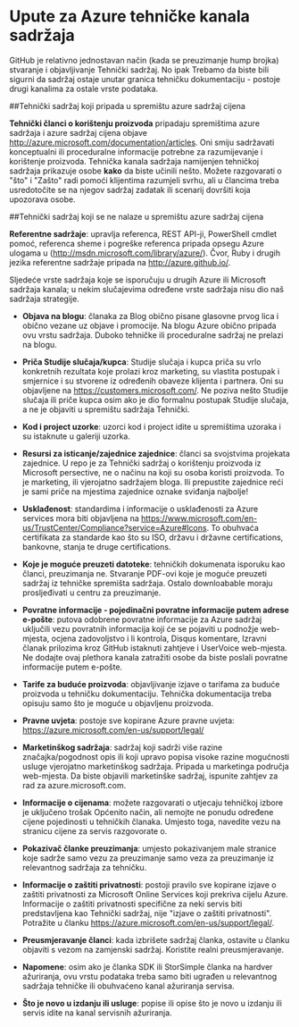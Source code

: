 <properties title="" pageTitle="Upute za Azure tehničke kanala sadržaja" description="U članku se opisuje kanala sadržaja Microsoft zaposlenika, partnerima i suradnici zajednice trebali biste koristiti za objavljivanje Azure Tehnički sadržaj." metaKeywords="" services="" solutions="" documentationCenter="" authors="tysonn" videoId="" scriptId="" manager="carolz" />

<tags ms.service="contributor-guide" ms.devlang="" ms.topic="article" ms.tgt_pltfrm="" ms.workload="" ms.date="01/06/2015" ms.author="tysonn" />

# <a name="azure-technical-content-channel-guidance"></a>Upute za Azure tehničke kanala sadržaja

GitHub je relativno jednostavan način (kada se preuzimanje hump brojka) stvaranje i objavljivanje Tehnički sadržaj. No ipak Trebamo da biste bili sigurni da sadržaj ostaje unutar granica tehničku dokumentaciju - postoje drugi kanalima za ostale vrste podataka.

##<a name="technical-content-that-belongs-in-the-azure-content-pr-repository"></a>Tehnički sadržaj koji pripada u spremištu azure sadržaj cijena

**Tehnički članci o korištenju proizvoda** pripadaju spremištima azure sadržaja i azure sadržaj cijena objave http://azure.microsoft.com/documentation/articles. Oni smiju sadržavati konceptualni ili proceduralne informacije potrebne za razumijevanje i korištenje proizvoda. Tehnička kanala sadržaja namijenjen tehničkoj sadržaja prikazuje osobe **kako** da biste učinili nešto. Možete razgovarati o "što" i "Zašto" radi pomoći klijentima razumjeli svrhu, ali u člancima treba usredotočite se na njegov sadržaj zadatak ili scenarij dovršiti koja upozorava osobe.

##<a name="technical-content-that-does-not-belong-in-the-azure-content-pr-repository"></a>Tehnički sadržaj koji se ne nalaze u spremištu azure sadržaj cijena

**Referentne sadržaje**: upravlja referenca, REST API-ji, PowerShell cmdlet pomoć, referenca sheme i pogreške referenca pripada opsegu Azure ulogama u (http://msdn.microsoft.com/library/azure/). Čvor, Ruby i drugih jezika referentne sadržaje pripada na http://azure.github.io/.

Sljedeće vrste sadržaja koje se isporučuju u drugih Azure ili Microsoft sadržaja kanala; u nekim slučajevima određene vrste sadržaja nisu dio naš sadržaja strategije.

- **Objava na blogu**: članaka za Blog obično pisane glasovne prvog lica i obično vezane uz objave i promocije. Na blogu Azure obično pripada ovu vrstu sadržaja. Duboko tehničke ili proceduralne sadržaj ne prelazi na blogu.

- **Priča Studije slučaja/kupca**: Studije slučaja i kupca priča su vrlo konkretnih rezultata koje prolazi kroz marketing, su vlastita postupak i smjernice i su stvorene iz određenih obaveze klijenta i partnera. Oni su objavljene na https://customers.microsoft.com/. Ne poziva nešto Studije slučaja ili priče kupca osim ako je dio formalnu postupak Studije slučaja, a ne je objaviti u spremištu sadržaja Tehnički.

- **Kod i project uzorke**: uzorci kod i project idite u spremištima uzoraka i su istaknute u galeriji uzorka.

- **Resursi za isticanje/zajednice zajednice**: članci sa svojstvima projekata zajednice. U repo je za Tehnički sadržaj o korištenju proizvoda iz Microsoft persective, ne o načinu na koji su osoba koristi proizvoda. To je marketing, ili vjerojatno sadržajem bloga. Ili prepustite zajednice reći je sami priče na mjestima zajednice oznake sviđanja najbolje!

- **Usklađenost**: standardima i informacije o usklađenosti za Azure services mora biti objavljena na https://www.microsoft.com/en-us/TrustCenter/Compliance?service=Azure#Icons. To obuhvaća certifikata za standarde kao što su ISO, državu i državne certifications, bankovne, stanja te druge certifications.

- **Koje je moguće preuzeti datoteke**: tehničkih dokumenata isporuku kao članci, preuzimanja ne. Stvaranje PDF-ovi koje je moguće preuzeti sadržaj iz tehničke spremišta sadržaja. Ostalo downloabable moraju prosljeđivati u centru za preuzimanje.

- **Povratne informacije - pojedinačni povratne informacije putem adrese e-pošte**: putova odobrene povratne informacije za Azure sadržaj uključili vezu povratnih informacija koji će se pojaviti u podnožje web-mjesta, ocjena zadovoljstvo i li kontrola, Disqus komentare, Izravni članak prilozima kroz GitHub istaknuti zahtjeve i UserVoice web-mjesta. Ne dodajte ovaj plethora kanala zatražiti osobe da biste poslali povratne informacije putem e-pošte.

- **Tarife za buduće proizvoda**: objavljivanje izjave o tarifama za buduće proizvoda u tehničku dokumentaciju. Tehnička dokumentacija treba opisuju samo što je moguće u objavljenu proizvoda.

- **Pravne uvjeta**: postoje sve kopirane Azure pravne uvjeta: https://azure.microsoft.com/en-us/support/legal/

- **Marketinškog sadržaja**: sadržaj koji sadrži više razine značajka/pogodnost opis ili koji upravo popisa visoke razine mogućnosti usluge vjerojatno marketinškog sadržaja. Pripada u marketinga područja web-mjesta. Da biste objavili marketinške sadržaj, ispunite zahtjev za rad za azure.microsoft.com.

- **Informacije o cijenama**: možete razgovarati o utjecaju tehničkoj izbore je uključeno trošak Općenito način, ali nemojte ne ponudu određene cijene pojedinosti u tehničkih članaka. Umjesto toga, navedite vezu na stranicu cijene za servis razgovorate o.

- **Pokazivač članke preuzimanja**: umjesto pokazivanjem male stranice koje sadrže samo vezu za preuzimanje samo veza za preuzimanje iz relevantnog sadržaja za tehničku.

- **Informacije o zaštiti privatnosti**: postoji pravilo sve kopirane izjave o zaštiti privatnosti za Microsoft Online Services koji prekriva cijelu Azure. Informacije o zaštiti privatnosti specifične za neki servis biti predstavljena kao Tehnički sadržaj, nije "izjave o zaštiti privatnosti". Potražite u članku https://azure.microsoft.com/en-us/support/legal/.

- **Preusmjeravanje članci**: kada izbrišete sadržaj članka, ostavite u članku objaviti s vezom na zamjenski sadržaj. Koristite realni preusmjeravanje.

- **Napomene**: osim ako je članka SDK ili StorSimple članka na hardver ažuriranja, ovu vrstu podataka treba samo biti ugrađen u relevantnog sadržaja tehničke ili obuhvaćeno kanal ažuriranja servisa.

- **Što je novo u izdanju ili usluge**: popise ili opise što je novo u izdanju ili servis idite na kanal servisnih ažuriranja.
